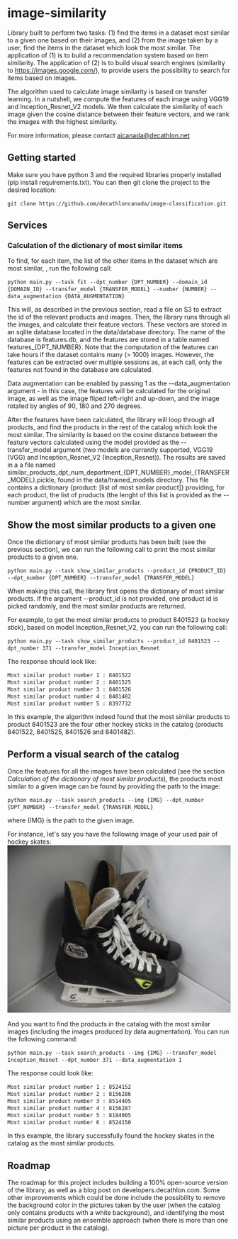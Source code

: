# image-similarity
Library built to perform two tasks: (1) find the items in a dataset most similar to a given one based on their images, and (2) from the image taken by a user, find the items in the dataset which look the most similar. The application of (1) is to build a recommendation system based on item similarity. The application of (2) is to build visual search engines (similarity to https://images.google.com/), to provide users the possibility to search for items based on images.

The algorithm used to calculate image similarity is based on transfer learning. In a nutshell, we compute the features of each image using VGG19 and Inception_Resnet_V2 models. We then calculate the similarity of each image given the cosine distance between their feature vectors, and we rank the images with the highest similarity.

For more information, please contact aicanada@decathlon.net

## Getting started
Make sure you have python 3 and the required libraries properly installed (pip install requirements.txt). You can then git clone the project to the desired location:
```
git clone https://github.com/decathloncanada/image-classification.git
```

## Services
### Calculation of the dictionary of most similar items 
To find, for each item, the list of the other items in the dataset which are most similar, , run the following call:
```
python main.py --task fit --dpt_number {DPT_NUMBER} --domain_id {DOMAIN_ID} --transfer_model {TRANSFER_MODEL} --number {NUMBER} --data_augmentation {DATA_AUGMENTATION}
```
This will, as described in the previous section, read a file on S3 to extract the id of the relevant products and images. Then, the library runs through all the images, and calculate their feature vectors. These vectors are stored in an sqlite database located in the data/database directory. The name of the database is features.db, and the features are stored in a table named features_{DPT_NUMBER}. Note that the computation of the features can take hours if the dataset contains many (> 1000) images. However, the features can be extracted over multiple sessions as, at each call, only the features not found in the database are calculated.

Data augmentation can be enabled by passing 1 as the --data_augmentation argument - in this case, the features will be calculated for the original image, as well as the image fliped left-right and up-down, and the image rotated by angles of 90, 180 and 270 degrees. 

After the features have been calculated, the library will loop through all products, and find the products in the rest of the catalog which look the most similar. The similarity is based on the cosine distance between the feature vectors calculated using the model provided as the --transfer_model argument (two models are currently supported, VGG19 (VGG) and Inception_Resnet_V2 (Inception_Resnet)). The results are saved in a a file named similar_products_dpt_num_department_{DPT_NUMBER}\_model_\{TRANSFER_MODEL}.pickle, found in the data/trained_models directory. This file contains a dictionary {product: [list of most similar product]} providing, for each product, the list of products (the lenght of this list is provided as the --number argument) which are the most similar. 

## Show the most similar products to a given one
Once the dictionary of most similar products has been built (see the previous section), we can run the following call to print the most similar products to a given one.
```
python main.py --task show_similar_products --product_id {PRODUCT_ID} --dpt_number {DPT_NUMBER} --transfer_model {TRANSFER_MODEL}
```
When making this call, the library first opens the dictionary of most similar products. If the argument --product_id is not provided, one product id is picked randomly, and the most similar products are returned. 

For example, to get the most similar products to product 8401523 (a hockey stick), based on model Inception_Resnet_V2, you can run the following call:
```
python main.py --task show_similar_products --product_id 8401523 --dpt_number 371 --transfer_model Inception_Resnet
```
The response should look like:
```
Most similar product number 1 : 8401522
Most similar product number 2 : 8401525
Most similar product number 3 : 8401526
Most similar product number 4 : 8401482
Most similar product number 5 : 8397732
```
In this example, the algorithm indeed found that the most similar products to product 8401523 are the four other hockey sticks in the catalog (products 8401522, 8401525, 8401526 and 8401482). 

## Perform a visual search of the catalog
Once the features for all the images have been calculated (see the section *Calculation of the dictionary of most similar products*), the products most similar to a given image can be found by providing the path to the image:
```
python main.py --task search_products --img {IMG} --dpt_number {DPT_NUMBER} --transfer_model {TRANSFER_MODEL}
```
where {IMG} is the path to the given image.

For instance, let's say you have the following image of your used pair of hockey skates:
![Alt text](test/test_image.jpg?raw=true "Title")

And you want to find the products in the catalog with the most similar images (including the images produced by data augmentation). You can run the following command:
```
python main.py --task search_products --img {IMG} --transfer_model Inception_Resnet --dpt_number 371 --data_augmentation 1
```
The response could look like:
```
Most similar product number 1 : 8524152
Most similar product number 2 : 8156286
Most similar product number 3 : 8514405
Most similar product number 4 : 8156287
Most similar product number 5 : 8184005
Most similar product number 6 : 8524150
```
In this example, the library successfully found the hockey skates in the catalog as the most similar products.

## Roadmap
The roadmap for this project includes building a 100% open-source version of the library, as well as a blog post on developers.decathlon.com. Some other improvements which could be done include the possibility to remove the background color in the pictures taken by the user (when the catalog only contains products with a white background), and identifying the most similar products using an ensemble approach (when there is more than one picture per product in the catalog).
